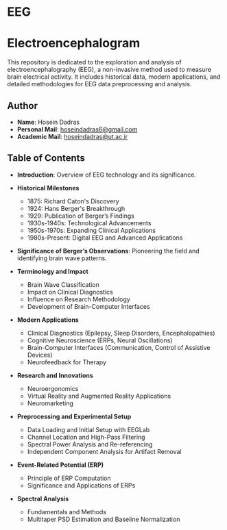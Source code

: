 # EEG
# Electroencephalogram

This repository is dedicated to the exploration and analysis of electroencephalography (EEG), a non-invasive method used to measure brain electrical activity. It includes historical data, modern applications, and detailed methodologies for EEG data preprocessing and analysis.

## Author
- **Name**: Hosein Dadras
- **Personal Mail**: hoseindadras6@gmail.com
- **Academic Mail**: hoseindadras@ut.ac.ir

## Table of Contents

- **Introduction**: Overview of EEG technology and its significance.
- **Historical Milestones**
  - 1875: Richard Caton's Discovery
  - 1924: Hans Berger's Breakthrough
  - 1929: Publication of Berger’s Findings
  - 1930s-1940s: Technological Advancements
  - 1950s-1970s: Expanding Clinical Applications
  - 1980s-Present: Digital EEG and Advanced Applications

- **Significance of Berger’s Observations**: Pioneering the field and identifying brain wave patterns.

- **Terminology and Impact**
  - Brain Wave Classification
  - Impact on Clinical Diagnostics
  - Influence on Research Methodology
  - Development of Brain-Computer Interfaces

- **Modern Applications**
  - Clinical Diagnostics (Epilepsy, Sleep Disorders, Encephalopathies)
  - Cognitive Neuroscience (ERPs, Neural Oscillations)
  - Brain-Computer Interfaces (Communication, Control of Assistive Devices)
  - Neurofeedback for Therapy

- **Research and Innovations**
  - Neuroergonomics
  - Virtual Reality and Augmented Reality Applications
  - Neuromarketing

- **Preprocessing and Experimental Setup**
  - Data Loading and Initial Setup with EEGLab
  - Channel Location and High-Pass Filtering
  - Spectral Power Analysis and Re-referencing
  - Independent Component Analysis for Artifact Removal

- **Event-Related Potential (ERP)**
  - Principle of ERP Computation
  - Significance and Applications of ERPs

- **Spectral Analysis**
  - Fundamentals and Methods
  - Multitaper PSD Estimation and Baseline Normalization
